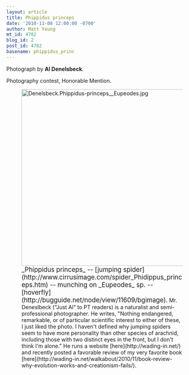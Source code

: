 ```yaml
---
layout: article
title: Phippidus princeps
date: '2010-11-08 12:00:00 -0700'
author: Matt Young
mt_id: 4782
blog_id: 2
post_id: 4782
basename: phippidus_princ
---
```

Photograph by **Al Denelsbeck**.

Photography contest, Honorable Mention.


<figure>
<img src="http://pandasthumb.org/archives/2010/11/06/Denelsbeck.Phippidus-princeps__Eupeodes.jpg" alt="Denelsbeck.Phippidus-princeps__Eupeodes.jpg" width="600" height="464" />
<figcaption markdown="span">
<big>_Phippidus princeps_ -- [jumping spider](http://www.cirrusimage.com/spider_Phidippus_princeps.htm) -- munching on _Eupeodes_ sp. -- [hoverfly](http://bugguide.net/node/view/11609/bgimage).</big> Mr. Deneslbeck ("Just Al" to PT readers) is a naturalist and semi-professional photographer. He writes, "Nothing endangered, remarkable, or of particular scientific interest to either of these, I just liked the photo.  I haven't defined why jumping spiders seem to have more personality than other species of arachnid, including those with two distinct eyes in the front, but I don't think I'm alone."  He runs a website [here](http://wading-in.net/) and recently posted a favorable review of my very favorite book [here](http://wading-in.net/walkabout/2010/11/book-review-why-evolution-works-and-creationism-fails/).

</figcaption>
</figure>
